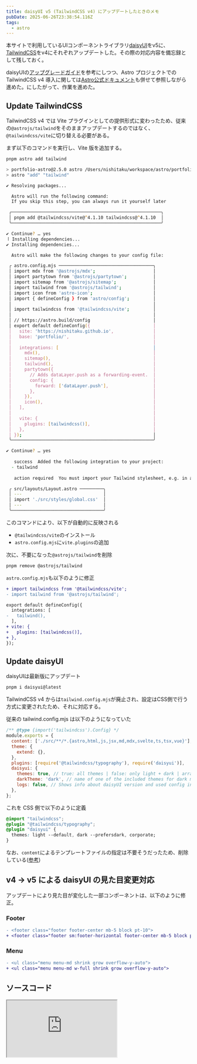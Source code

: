 ```yaml
---
title: daisyUI v5 (TailwindCSS v4) にアップデートしたときのメモ
pubDate: 2025-06-26T23:38:54.116Z
tags:
  - astro
---
```


本サイトで利用しているUIコンポーネントライブラリ[daisyUI](https://daisyui.com/)をv5に、[TailwindCSS]()をv4にそれぞれアップデートした。その際の対応内容を備忘録として残しておく。

daisyUIの[アップグレードガイド](https://daisyui.com/docs/upgrade/)を参考にしつつ、Astro プロジェクトでの TailwindCSS v4 導入に関しては[Astro公式ドキュメント](https://docs.astro.build/en/guides/styling/#add-tailwind-4)も併せて参照しながら進めた。にしたがって、作業を進めた。

## Update TailwindCSS

TailwindCSS v4 では Vite プラグインとしての提供形式に変わったため、従来の`@astrojs/tailwind`をそのままアップデートするのではなく、`@tailwindcss/vite`に切り替える必要がある。

まず以下のコマンドを実行し、Vite 版を追加する。

```zsh
pnpm astro add tailwind

> portfolio-astro@2.5.0 astro /Users/nishitaku/workspace/astro/portfolio
> astro "add" "tailwind"

✔ Resolving packages...

  Astro will run the following command:
  If you skip this step, you can always run it yourself later

 ╭─────────────────────────────────────────────────────────╮
 │ pnpm add @tailwindcss/vite@^4.1.10 tailwindcss@^4.1.10  │
 ╰─────────────────────────────────────────────────────────╯

✔ Continue? … yes
⠸ Installing dependencies...
✔ Installing dependencies...

  Astro will make the following changes to your config file:

 ╭ astro.config.mjs ────────────────────────────────────╮
 │ import mdx from '@astrojs/mdx';                      │
 │ import partytown from '@astrojs/partytown';          │
 │ import sitemap from '@astrojs/sitemap';              │
 │ import tailwind from '@astrojs/tailwind';            │
 │ import icon from 'astro-icon';                       │
 │ import { defineConfig } from 'astro/config';         │
 │                                                      │
 │ import tailwindcss from '@tailwindcss/vite';         │
 │                                                      │
 │ // https://astro.build/config                        │
 │ export default defineConfig({                        │
 │   site: 'https://nishitaku.github.io',               │
 │   base: 'portfolio/',                                │
 │                                                      │
 │   integrations: [                                    │
 │     mdx(),                                           │
 │     sitemap(),                                       │
 │     tailwind(),                                      │
 │     partytown({                                      │
 │       // Adds dataLayer.push as a forwarding-event.  │
 │       config: {                                      │
 │         forward: ['dataLayer.push'],                 │
 │       },                                             │
 │     }),                                              │
 │     icon(),                                          │
 │   ],                                                 │
 │                                                      │
 │   vite: {                                            │
 │     plugins: [tailwindcss()],                        │
 │   },                                                 │
 │ });                                                  │
 ╰──────────────────────────────────────────────────────╯

✔ Continue? … yes
  
   success  Added the following integration to your project:
  - tailwind
  
   action required  You must import your Tailwind stylesheet, e.g. in a shared layout:

 ╭ src/layouts/Layout.astro ─────────╮
 │ ---                               │
 │ import './src/styles/global.css'  │
 │ ---                               │
 ╰───────────────────────────────────╯
```

このコマンドにより、以下が自動的に反映される
- `@tailwindcss/vite`のインストール
- `astro.config.mjs`に`vite.plugins`の追加


次に、不要になった`@astrojs/tailwind`を削除

```zsh
pnpm remove @astrojs/tailwind
```

`astro.config.mjs`も以下のように修正

```diff
+ import tailwindcss from '@tailwindcss/vite';
- import tailwind from '@astrojs/tailwind';

export default defineConfig({
  integrations: [
-   tailwind(),
  ],
+ vite: {
+   plugins: [tailwindcss()],
+ },
});
```

## Update daisyUI

daisyUIは最新版にアップデート

```zsh
pnpm i daisyui@latest
```

TailwindCSS v4 からは`tailwind.config.mjs`が廃止され、設定はCSS側で行う方式に変更されたため、それに対応する。

従来の tailwind.config.mjs は以下のようになっていた


```js
/** @type {import('tailwindcss').Config} */	
module.exports = {	
  content: ['./src/**/*.{astro,html,js,jsx,md,mdx,svelte,ts,tsx,vue}'],	
  theme: {	
    extend: {},	
  },	
  plugins: [require('@tailwindcss/typography'), require('daisyui')],	
  daisyui: {	
    themes: true, // true: all themes | false: only light + dark | array: specific themes like this ["light", "dark", "cupcake"]	
    darkTheme: 'dark', // name of one of the included themes for dark mode	
    logs: false, // Shows info about daisyUI version and used config in the console when building your CSS	
  },	
};
```

これを CSS 側で以下のように定義

```css
@import "tailwindcss";
@plugin "@tailwindcss/typography";
@plugin "daisyui" {
  themes: light --default, dark --prefersdark, corporate;
}
```

なお、`content`によるテンプレートファイルの指定は不要そうだったため、削除している([参考](https://azukiazusa.dev/blog/tailwind-css-v4-css-first-configurations/#%E3%83%86%E3%83%B3%E3%83%97%E3%83%AC%E3%83%BC%E3%83%88%E3%83%95%E3%82%A1%E3%82%A4%E3%83%AB%E3%81%AE%E6%8C%87%E5%AE%9A))


## v4 → v5 による daisyUI の見た目変更対応

アップデートにより見た目が変化した一部コンポーネントは、以下のように修正。

### Footer

```diff
- <footer class="footer footer-center mb-5 block pt-10">
+ <footer class="footer sm:footer-horizontal footer-center mb-5 block pt-10">
```

### Menu

```diff
- <ul class="menu menu-md shrink grow overflow-y-auto">
+ <ul class="menu menu-md w-full shrink grow overflow-y-auto">
```


## ソースコード

<iframe class="hatenablogcard border-none w-full" src="https://hatenablog-parts.com/embed?url=https://github.com/nishitaku/portfolio/pull/59/files" height="155"></iframe>
